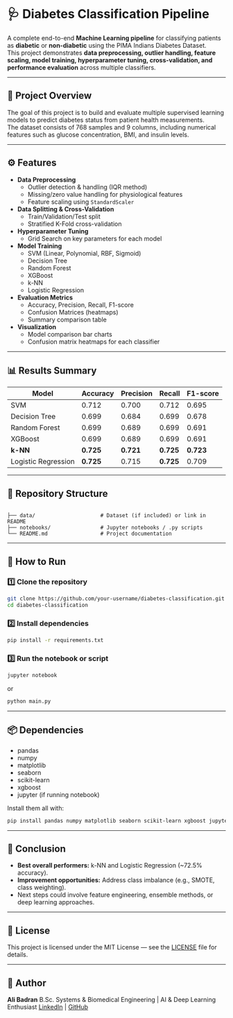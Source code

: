# 🩺 Diabetes Classification Pipeline

A complete end-to-end **Machine Learning pipeline** for classifying patients as **diabetic** or **non-diabetic** using the PIMA Indians Diabetes Dataset.  
This project demonstrates **data preprocessing, outlier handling, feature scaling, model training, hyperparameter tuning, cross-validation, and performance evaluation** across multiple classifiers.

---

## 📌 Project Overview
The goal of this project is to build and evaluate multiple supervised learning models to predict diabetes status from patient health measurements.  
The dataset consists of 768 samples and 9 columns, including numerical features such as glucose concentration, BMI, and insulin levels.

---

## ⚙️ Features
- **Data Preprocessing**
  - Outlier detection & handling (IQR method)
  - Missing/zero value handling for physiological features
  - Feature scaling using `StandardScaler`
- **Data Splitting & Cross-Validation**
  - Train/Validation/Test split
  - Stratified K-Fold cross-validation
- **Hyperparameter Tuning**
  - Grid Search on key parameters for each model
- **Model Training**
  - SVM (Linear, Polynomial, RBF, Sigmoid)
  - Decision Tree
  - Random Forest
  - XGBoost
  - k-NN
  - Logistic Regression
- **Evaluation Metrics**
  - Accuracy, Precision, Recall, F1-score
  - Confusion Matrices (heatmaps)
  - Summary comparison table
- **Visualization**
  - Model comparison bar charts
  - Confusion matrix heatmaps for each classifier

---

## 📊 Results Summary
| Model               | Accuracy | Precision | Recall | F1-score |
|---------------------|----------|-----------|--------|----------|
| SVM                 | 0.712    | 0.700     | 0.712  | 0.695    |
| Decision Tree       | 0.699    | 0.684     | 0.699  | 0.678    |
| Random Forest       | 0.699    | 0.689     | 0.699  | 0.691    |
| XGBoost             | 0.699    | 0.689     | 0.699  | 0.691    |
| **k-NN**            | **0.725**| **0.721** | **0.725** | **0.723** |
| Logistic Regression | **0.725**| 0.715     | **0.725** | 0.709    |

---

## 📁 Repository Structure
```

├── data/                     # Dataset (if included) or link in README
├── notebooks/                # Jupyter notebooks / .py scripts
└── README.md                 # Project documentation

````

---

## 🚀 How to Run

### 1️⃣ Clone the repository
```bash
git clone https://github.com/your-username/diabetes-classification.git
cd diabetes-classification
````

### 2️⃣ Install dependencies

```bash
pip install -r requirements.txt
```

### 3️⃣ Run the notebook or script

```bash
jupyter notebook
```

or

```bash
python main.py
```

---

## 📦 Dependencies

* pandas
* numpy
* matplotlib
* seaborn
* scikit-learn
* xgboost
* jupyter (if running notebook)

Install them all with:

```bash
pip install pandas numpy matplotlib seaborn scikit-learn xgboost jupyter
```

---

## 📌 Conclusion

* **Best overall performers:** k-NN and Logistic Regression (\~72.5% accuracy).
* **Improvement opportunities:** Address class imbalance (e.g., SMOTE, class weighting).
* Next steps could involve feature engineering, ensemble methods, or deep learning approaches.

---

## 📜 License

This project is licensed under the MIT License — see the [LICENSE](LICENSE) file for details.

---

## 👤 Author

**Ali Badran**
B.Sc. Systems & Biomedical Engineering | AI & Deep Learning Enthusiast
[LinkedIn](https://www.linkedin.com/in/ali-badran) | [GitHub](https://github.com/AliBadran716)

